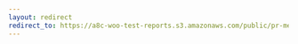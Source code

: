 ```yaml
---
layout: redirect
redirect_to: https://a8c-woo-test-reports.s3.amazonaws.com/public/pr-merge/40136/api/index.html
---
```

